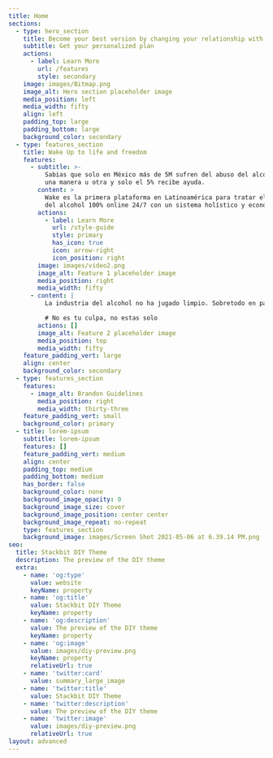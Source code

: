 ```yaml
---
title: Home
sections:
  - type: hero_section
    title: Become your best version by changing your relationship with alcohol
    subtitle: Get your personalized plan
    actions:
      - label: Learn More
        url: /features
        style: secondary
    image: images/Bitmap.png
    image_alt: Hero section placeholder image
    media_position: left
    media_width: fifty
    align: left
    padding_top: large
    padding_bottom: large
    background_color: secondary
  - type: features_section
    title: Wake Up to life and freedom
    features:
      - subtitle: >-
          Sabias que solo en México más de 5M sufren del abuso del alcohol de
          una manera u otra y solo el 5% recibe ayuda.
        content: >
          Wake es la primera plataforma en Latinoamérica para tratar el abuso
          del alcohol 100% online 24/7 con un sistema holístico y económico.
        actions:
          - label: Learn More
            url: /style-guide
            style: primary
            has_icon: true
            icon: arrow-right
            icon_position: right
        image: images/video2.png
        image_alt: Feature 1 placeholder image
        media_position: right
        media_width: fifty
      - content: |
          La industria del alcohol no ha jugado limpio. Sobretodo en pandemia

          # No es tu culpa, no estas solo
        actions: []
        image_alt: Feature 2 placeholder image
        media_position: top
        media_width: fifty
    feature_padding_vert: large
    align: center
    background_color: secondary
  - type: features_section
    features:
      - image_alt: Brandon Guidelines
        media_position: right
        media_width: thirty-three
    feature_padding_vert: small
    background_color: primary
  - title: lorem-ipsum
    subtitle: lorem-ipsum
    features: []
    feature_padding_vert: medium
    align: center
    padding_top: medium
    padding_bottom: medium
    has_border: false
    background_color: none
    background_image_opacity: 0
    background_image_size: cover
    background_image_position: center center
    background_image_repeat: no-repeat
    type: features_section
    background_image: images/Screen Shot 2021-05-06 at 6.39.14 PM.png
seo:
  title: Stackbit DIY Theme
  description: The preview of the DIY theme
  extra:
    - name: 'og:type'
      value: website
      keyName: property
    - name: 'og:title'
      value: Stackbit DIY Theme
      keyName: property
    - name: 'og:description'
      value: The preview of the DIY theme
      keyName: property
    - name: 'og:image'
      value: images/diy-preview.png
      keyName: property
      relativeUrl: true
    - name: 'twitter:card'
      value: summary_large_image
    - name: 'twitter:title'
      value: Stackbit DIY Theme
    - name: 'twitter:description'
      value: The preview of the DIY theme
    - name: 'twitter:image'
      value: images/diy-preview.png
      relativeUrl: true
layout: advanced
---
```

